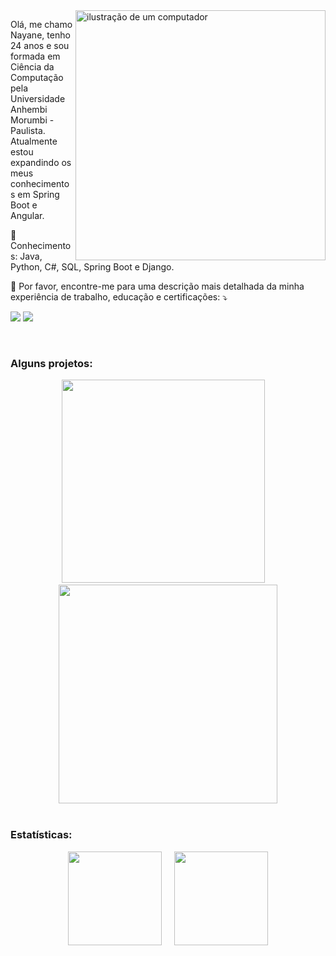 <img src="https://raw.githubusercontent.com/MicaelliMedeiros/micaellimedeiros/master/image/computer-illustration.png" alt="ilustração de um computador" min-width="400px" max-width="400px" width="400px" align="right">

<p align="left"> 
  Olá, me chamo Nayane, tenho 24 anos e sou formada em Ciência da Computação pela Universidade Anhembi Morumbi - Paulista.<br>
  Atualmente estou expandindo os meus conhecimentos em Spring Boot e Angular.
</p>

<p align="left">
  🎯 Conhecimentos: Java, Python, C#, SQL, Spring Boot e Django.
</p>

  💌 Por favor, encontre-me para uma descrição mais detalhada da minha experiência de trabalho, educação e certificações: ⤵️ 

  <a href="https://www.linkedin.com/in/nayanemazaro/"><img src="https://img.shields.io/badge/-LinkedIn-blue?style=for-the-badge&logo=Linkedin&logoColor=white" target="_blank"></a>
  <a href = "mailto:nayanemazaro@hotmail.com"><img src="https://img.shields.io/badge/-Outlook-0078D4?style=for-the-badge&logo=microsoft-outlook&logoColor=white" target="_blank"></a>

<br>

### Alguns projetos:

<div align="center">
  <a href="https://github.com/NayaneMazaro/LibertyBank"><img width="325px" src="https://github-readme-stats.vercel.app/api/pin/?username=NayaneMazaro&repo=LibertyBank&show_owner=false&theme=gotham"/></a>
  &nbsp;
  &nbsp;
  <a href="https://github.com/NayaneMazaro/CandyPong"><img width="350px" src="https://github-readme-stats.vercel.app/api/pin/?username=NayaneMazaro&repo=CandyPong&show_owner=false&theme=gotham"></a>
</div>

<br>
 
### Estatísticas:

<div align="center">
  <a href="https://github.com/nayanemazaro"><img height="150px" src="https://github-readme-stats.vercel.app/api?username=nayanemazaro&show_icons=true&theme=gotham&include_all_commits=true&count_private=true&card_width=350"/></a>
  &nbsp;
  &nbsp;
  <a href="https://github.com/anuraghazra/github-readme-stats"><img height="150px" src="https://github-readme-stats.vercel.app/api/top-langs/?username=nayanemazaro&layout=compact&langs_count=8&theme=gotham&card_width=370"></a>
</div>
